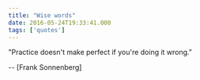 ```yaml
---
title: "Wise words"
date: 2016-05-24T19:33:41.000
tags: ['quotes']
---
```


"Practice doesn't make perfect if you're doing it wrong."

\-- [Frank Sonnenberg]
